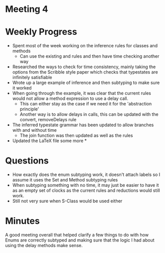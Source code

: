 # Meeting 4

# Weekly Progress
* Spent most of the week working on the inference rules for classes and methods 
    * Can use the existing and rules and then have time checking another way
* Researched the ways to check for time consistency, mainly taking the options from the Scribble style paper which checks that typestates are infinitely satisfiable
* Wrote up a large example of inference and then subtyping to make sure it worked
* When going through the example, it was clear that the current rules would not allow a method expression to use a delay call.
    * This can either stay as the case if we need it for the 'abstraction principle' 
    * Another way is to allow delays in calls, this can be updated with the convert, removeDelays rule
* The inferred typestate grammar has been updated to allow branches with and without time
    * The join function was then updated as well as the rules
* Updated the LaTeX file some more
    *

# Questions
* How exactly does the enum subtyping work, it doesn't attach labels so I assume it uses the Set and Method subtyping rules 
* When subtyping something with no time, it may just be easier to have it as an empty set of clocks as the current rules and reductions would still work.
* Still not very sure when S-Class would be used either


# Minutes 
A good meeting overall that helped clarify a few things to do with how Enums are correctly subtyped and making sure that the logic I had about using the delay methods make sense.